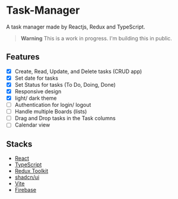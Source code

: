 # Task-Manager

A task manager made by Reactjs, Redux and TypeScript.

> **Warning**
> This is a work in progress. I'm building this in public.

## Features

- [x] Create, Read, Update, and Delete tasks (CRUD app)
- [x] Set date for tasks
- [x] Set Status for tasks (To Do, Doing, Done)
- [x] Responsive design
- [x] light/ dark theme
- [ ] Authentication for login/ logout
- [ ] Handle multiple Boards (lists)
- [ ] Drag and Drop tasks in the Task columns
- [ ] Calendar view

## Stacks

- [React](https://react.dev/)
- [TypeScript](https://www.typescriptlang.org/)
- [Redux Toolkit](https://redux-toolkit.js.org/)
- [shadcn/ui](https://ui.shadcn.com/)
- [Vite](https://vitejs.dev/)
- [Firebase](https://firebase.google.com/)
